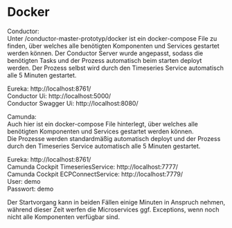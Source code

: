﻿# Docker
Conductor:  
Unter /conductor-master-prototyp/docker ist ein docker-compose File zu finden, über welches alle benötigten Komponenten und Services gestartet werden können.
Der Conductor Server wurde angepasst, sodass die benötigten Tasks und der Prozess automatisch beim starten deployt werden.
Der Prozess selbst wird durch den Timeseries Service automatisch alle 5 Minuten gestartet.  

Eureka: http://localhost:8761/  
Conductor Ui: http://localhost:5000/  
Conductor Swagger Ui: http://localhost:8080/  

Camunda:  
Auch hier ist ein docker-compose File hinterlegt, über welches alle benötigten Komponenten und Services gestartet werden können.  
Die Prozesse werden standardmäßig automatisch deployt und der Prozess durch den Timeseries Service automatisch alle 5 Minuten gestartet.  

Eureka: http://localhost:8761/  
Camunda Cockpit TimeseriesService: http://localhost:7777/  
Camunda Cockpit ECPConnectService: http://localhost:7779/  
User: demo  
Passwort: demo  


Der Startvorgang kann in beiden Fällen einige Minuten in Anspruch nehmen, während dieser Zeit werfen die Microservices ggf. Exceptions, wenn noch nicht alle Komponenten verfügbar sind.

